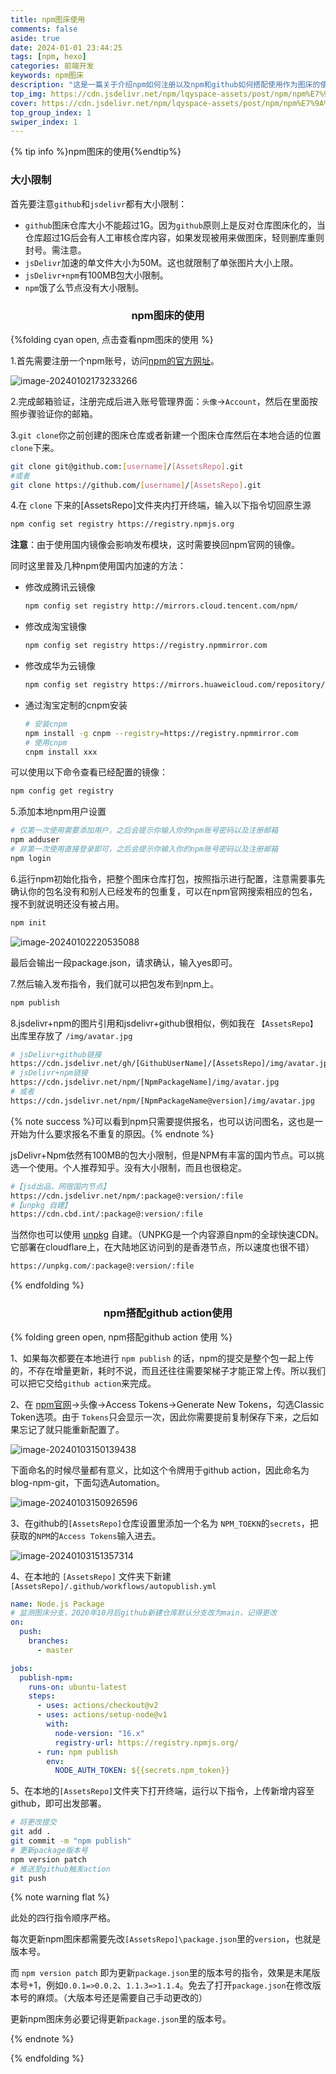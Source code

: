 ```yaml
---
title: npm图床使用
comments: false
aside: true
date: 2024-01-01 23:44:25
tags: [npm, hexo]
categories: 前端开发
keywords: npm图床
description: "这是一篇关于介绍npm如何注册以及npm和github如何搭配使用作为图床的使用教程。"
top_img: https://cdn.jsdelivr.net/npm/lqyspace-assets/post/npm/npm%E7%9A%84%E4%BD%BF%E7%94%A8/wallhaven-jxl31y_1920x1080.png
cover: https://cdn.jsdelivr.net/npm/lqyspace-assets/post/npm/npm%E7%9A%84%E4%BD%BF%E7%94%A8/20240103204301.png
top_group_index: 1
swiper_index: 1
---
```


{% tip info %}npm图床的使用{%endtip%}

### 大小限制

首先要注意`github`和`jsdelivr`都有大小限制：

- `github`图床仓库大小不能超过1G。因为`github`原则上是反对仓库图床化的，当仓库超过1G后会有人工审核仓库内容，如果发现被用来做图床，轻则删库重则封号。需注意。
- `jsDelivr`加速的单文件大小为50M。这也就限制了单张图片大小上限。
- `jsDelivr+npm`有100MB包大小限制。
- `npm`饿了么节点没有大小限制。

### <center>npm图床的使用</center>

{%folding cyan open, 点击查看npm图床的使用 %}

1.首先需要注册一个npm账号，访问[npm的官方网址](https://www.npmjs.com/)。

![image-20240102173233266](https://fastly.jsdelivr.net/gh/lqyspace/mypic@master/PicBed/202401021732350.png)



2.完成邮箱验证，注册完成后进入账号管理界面：`头像`->`Account`，然后在里面按照步骤验证你的邮箱。

3.`git clone`你之前创建的图床仓库或者新建一个图床仓库然后在本地合适的位置 `clone`下来。

```bash
git clone git@github.com:[username]/[AssetsRepo].git
#或者
git clone https://github.com/[username]/[AssetsRepo].git
```

4.在 `clone` 下来的[AssetsRepo]文件夹内打开终端，输入以下指令切回原生源

```bash
npm config set registry https://registry.npmjs.org
```

**注意**：由于使用国内镜像会影响发布模块，这时需要换回npm官网的镜像。

同时这里普及几种npm使用国内加速的方法：

- 修改成腾讯云镜像

  ```bash
  npm config set registry http://mirrors.cloud.tencent.com/npm/
  ```

- 修改成淘宝镜像

  ```bash
  npm config set registry https://registry.npmmirror.com
  ```

- 修改成华为云镜像

  ```bash
  npm config set registry https://mirrors.huaweicloud.com/repository/npm/
  ```

- 通过淘宝定制的cnpm安装

  ```bash
  # 安装cnpm
  npm install -g cnpm --registry=https://registry.npmmirror.com
  # 使用cnpm
  cnpm install xxx
  ```

可以使用以下命令查看已经配置的镜像：

```bash
npm config get registry
```

5.添加本地npm用户设置

```bash
# 仅第一次使用需要添加用户，之后会提示你输入你的npm账号密码以及注册邮箱
npm adduser
# 非第一次使用直接登录即可，之后会提示你输入你的npm账号密码以及注册邮箱
npm login
```

6.运行npm初始化指令，把整个图床仓库打包，按照指示进行配置，注意需要事先确认你的包名没有和别人已经发布的包重复，可以在npm官网搜索相应的包名，搜不到就说明还没有被占用。

```bash
npm init
```

![image-20240102220535088](https://fastly.jsdelivr.net/gh/lqyspace/mypic@master/PicBed/202401022205301.png)

最后会输出一段package.json，请求确认，输入yes即可。

7.然后输入发布指令，我们就可以把包发布到npm上。

```bash
npm publish
```

8.jsdelivr+npm的图片引用和jsdelivr+github很相似，例如我在 `【AssetsRepo】`出库里存放了 `/img/avatar.jpg`

```bash
# jsDelivr+github链接
https://cdn.jsdelivr.net/gh/[GithubUserName]/[AssetsRepo]/img/avatar.jpg
# jsDelivr+npm链接
https://cdn.jsdelivr.net/npm/[NpmPackageName]/img/avatar.jpg
# 或者
https://cdn.jsdelivr.net/npm/[NpmPackageName@version]/img/avatar.jpg
```

{% note success %}可以看到npm只需要提供报名，也可以访问图名，这也是一开始为什么要求报名不重复的原因。{% endnote %}



jsDelivr+Npm依然有100MB的包大小限制，但是NPM有丰富的国内节点。可以挑选一个使用。个人推荐知乎。没有大小限制，而且也很稳定。

```bash
#【jsd出品，网宿国内节点】
https://cdn.jsdelivr.net/npm/:package@:version/:file
#【unpkg 自建】
https://cdn.cbd.int/:package@:version/:file
```

当然你也可以使用 [unpkg](https://unpkg.com/) 自建。（UNPKG是一个内容源自npm的全球快速CDN。它部署在cloudflare上，在大陆地区访问到的是香港节点，所以速度也很不错）

```bash
https://unpkg.com/:package@:version/:file
```

{% endfolding %}

### <center>npm搭配github action使用</center>

{% folding green open, npm搭配github action 使用 %}

1、如果每次都要在本地进行 `npm publish` 的话，npm的提交是整个包一起上传的，不存在增量更新，耗时不说，而且还往往需要架梯子才能正常上传。所以我们可以把它交给`github action`来完成。

2、在 [npm官网](https://www.npmjs.com/)->头像->Access Tokens->Generate New Tokens，勾选Classic Token选项。由于 `Tokens`只会显示一次，因此你需要提前复制保存下来，之后如果忘记了就只能重新配置了。

![image-20240103150139438](https://fastly.jsdelivr.net/gh/lqyspace/mypic@master/PicBed/202401031501523.png)

下面命名的时候尽量都有意义，比如这个令牌用于github action，因此命名为blog-npm-git，下面勾选Automation。

![image-20240103150926596](https://fastly.jsdelivr.net/gh/lqyspace/mypic@master/PicBed/202401031509686.png)

3、在github的`[AssetsRepo]`仓库设置里添加一个名为 `NPM_TOEKN`的`secrets`，把获取的`NPM`的`Access Tokens`输入进去。

![image-20240103151357314](https://fastly.jsdelivr.net/gh/lqyspace/mypic@master/PicBed/202401031513449.png)

4、在本地的 `[AssetsRepo]` 文件夹下新建 `[AssetsRepo]/.github/workflows/autopublish.yml`

```yaml
name: Node.js Package
# 监测图床分支，2020年10月后github新建仓库默认分支改为main，记得更改
on:
  push:
    branches:
      - master

jobs:
  publish-npm:
    runs-on: ubuntu-latest
    steps:
      - uses: actions/checkout@v2
      - uses: actions/setup-node@v1
        with:
          node-version: "16.x"
          registry-url: https://registry.npmjs.org/
      - run: npm publish
        env:
          NODE_AUTH_TOKEN: ${{secrets.npm_token}}
```

5、在本地的`[AssetsRepo]`文件夹下打开终端，运行以下指令，上传新增内容至github，即可出发部署。

```bash
# 将更改提交
git add .
git commit -m "npm publish"
# 更新package版本号
npm version patch
# 推送至github触发action
git push
```

{% note warning flat %}

此处的四行指令顺序严格。

每次更新npm图床都需要先改`[AssetsRepo]\package.json`里的`version`，也就是版本号。

而 `npm version patch` 即为更新`package.json`里的版本号的指令，效果是末尾版本号+1，例如`0.0.1=>0.0.2`、`1.1.3=>1.1.4`。免去了打开`package.json`在修改版本号的麻烦。（大版本号还是需要自己手动更改的）

更新npm图床务必要记得更新`package.json`里的版本号。

{% endnote %}

{% endfolding %}
